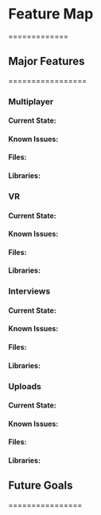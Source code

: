 # Feature Map
=============

## Major Features
=================

### Multiplayer

#### Current State:

#### Known Issues:

#### Files:

#### Libraries:

### VR

#### Current State:

#### Known Issues:

#### Files:

#### Libraries:

### Interviews

#### Current State:

#### Known Issues:

#### Files:

#### Libraries:

### Uploads

#### Current State:

#### Known Issues:

#### Files:

#### Libraries:

## Future Goals
================
